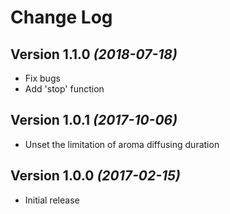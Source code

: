 Change Log
===

Version 1.1.0 *(2018-07-18)*
----------------------------
* Fix bugs
* Add 'stop' function

Version 1.0.1 *(2017-10-06)*
----------------------------
* Unset the limitation of aroma diffusing duration

Version 1.0.0 *(2017-02-15)*
----------------------------
* Initial release

